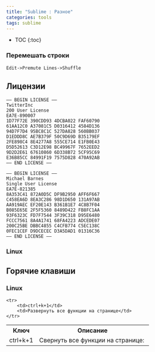 ```yaml
---
title: "Sublime : Разное"
categories: tools
tags: sublime
---
```


* TOC 
{:toc}

### Перемешать строки 
```Edit->Premute Lines->Shuffle ```

## Лицензии

```schema
—– BEGIN LICENSE —–
TwitterInc
200 User License
EA7E-890007
1D77F72E 390CDD93 4DCBA022 FAF60790
61AA12C0 A37081C5 D0316412 4584D136
94D7F7D4 95BC8C1C 527DA828 560BB037
D1EDDD8C AE7B379F 50C9D69D B35179EF
2FE898C4 8E4277A8 555CE714 E1FB0E43
D5D52613 C3D12E98 BC49967F 7652EED2
9D2D2E61 67610860 6D338B72 5CF95C69
E36B85CC 84991F19 7575D828 470A92AB
—— END LICENSE ——

```

```schema
—– BEGIN LICENSE —–
Michael Barnes
Single User License
EA7E-821385
8A353C41 872A0D5C DF9B2950 AFF6F667
C458EA6D 8EA3C286 98D1D650 131A97AB
AA919AEC EF20E143 B361B1E7 4C8B7F04
B085E65E 2F5F5360 8489D422 FB8FC1AA
93F6323C FD7F7544 3F39C318 D95E6480
FCCC7561 8A4A1741 68FA4223 ADCEDE07
200C25BE DBBC4855 C4CFB774 C5EC138C
0FEC1CEF D9DCECEC D3A5DAD1 01316C36
—— END LICENSE ——
```


### Linux

## Горячие клавиши

### Linux

<table>
    <tr>
        <th>Ключ</th>
        <th>Описание</th>
    </tr>
    <tr>
        <td>ctrl+k+1</td>
        <td>Свернуть все функции на странице: <img src="/doc/static/img/sublime-1.png" alt=""></td>
    </tr>

    <tr>
        <td>ctrl+k+1</td>
        <td>Развернуть все функции на странице</td>
    </tr>
</table>

